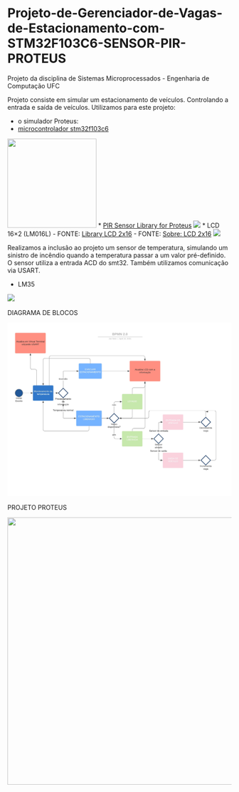 # Projeto-de-Gerenciador-de-Vagas-de-Estacionamento-com-STM32F103C6-SENSOR-PIR-PROTEUS
Projeto da disciplina de Sistemas Microprocessados - Engenharia de Computação UFC

Projeto consiste em simular um estacionamento de veículos. Controlando a entrada e saída de veículos.
Utilizamos para este projeto:
* o simulador Proteus:
* <a href="https://www.st.com/en/microcontrollers-microprocessors/stm32f103c6.html">microcontrolador stm32f103c6</a>
<img src="https://github.com/joirneto/Projeto-de-Gerenciador-de-Vagas-de-Estacionamento-com-STM32F103C6-SENSOR-PIR-PROTEUS/blob/main/images/smt32f103c6.jpg" width="200" height="200"/>
* <a href="https://www.theengineeringprojects.com/2016/01/pir-sensor-library-proteus.html">PIR Sensor Library for Proteus</a>
<img src="https://github.com/joirneto/Projeto-de-Gerenciador-de-Vagas-de-Estacionamento-com-STM32F103C6-SENSOR-PIR-PROTEUS/blob/main/images/PIR-Sensor-Library-for-Proteus-214x300.jpg">
* LCD 16×2 (LM016L) - FONTE: <a href="https://controllerstech.com/">Library LCD 2x16</a> - FONTE: <a href="https://embeddedcenter.wordpress.com/ece-study-centre/display-module/lcd-16x2-lm016l/">Sobre: LCD 2x16</a>
<img src="https://github.com/joirneto/Projeto-de-Gerenciador-de-Vagas-de-Estacionamento-com-STM32F103C6-SENSOR-PIR-PROTEUS/blob/main/images/LCD%202x16.jpg">

Realizamos a inclusão ao projeto um sensor de temperatura, simulando um sinistro de incêndio quando a temperatura passar a um valor pré-definido. O sensor utiliza a entrada ACD do smt32. Também utilizamos comunicação via USART.
* LM35
<img src="https://github.com/joirneto/Projeto-de-Gerenciador-de-Vagas-de-Estacionamento-com-STM32F103C6-SENSOR-PIR-PROTEUS/blob/main/images/LM35.png">






DIAGRAMA DE BLOCOS

<img src="https://github.com/joirneto/Projeto-de-Gerenciador-de-Vagas-de-Estacionamento-com-STM32F103C6-PIR-LCD2X16-LM35-USART-PROTEUS/blob/main/images/BPMN%202.0.jpeg">


PROJETO PROTEUS

<img src="https://github.com/joirneto/Projeto-de-Gerenciador-de-Vagas-de-Estacionamento-com-STM32F103C6-SENSOR-PIR-PROTEUS/blob/main/images/Projeto%20Proteus.jpg" width="600" height="600">







